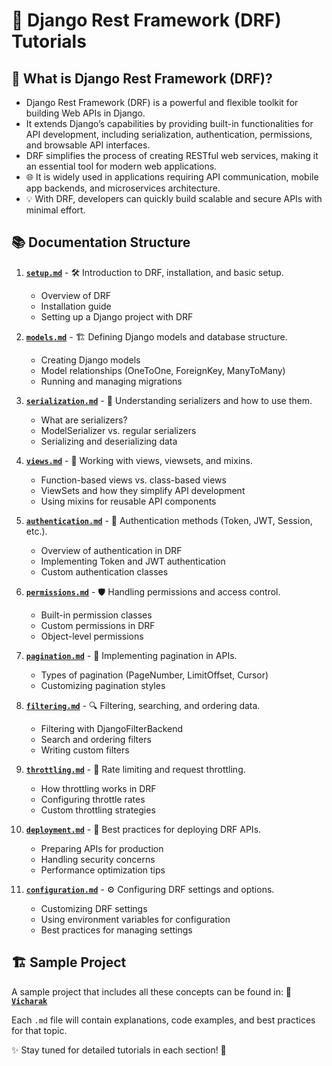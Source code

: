 # 🚀 Django Rest Framework (DRF) Tutorials

## 🤔 What is Django Rest Framework (DRF)?

- Django Rest Framework (DRF) is a powerful and flexible toolkit for building Web APIs in Django.
- It extends Django’s capabilities by providing built-in functionalities for API development, including serialization, authentication, permissions, and browsable API interfaces.
- DRF simplifies the process of creating RESTful web services, making it an essential tool for modern web applications.
- 🌐 It is widely used in applications requiring API communication, mobile app backends, and microservices architecture.
- 💡 With DRF, developers can quickly build scalable and secure APIs with minimal effort.

## 📚 Documentation Structure

1. **[`setup.md`](./setup.md)** - 🛠️ Introduction to DRF, installation, and basic setup.
   - Overview of DRF
   - Installation guide
   - Setting up a Django project with DRF

2. **[`models.md`](./models.md)** - 🏗️ Defining Django models and database structure.
   - Creating Django models
   - Model relationships (OneToOne, ForeignKey, ManyToMany)
   - Running and managing migrations

3. **[`serialization.md`](./serialization.md)** - 🔄 Understanding serializers and how to use them.
   - What are serializers?
   - ModelSerializer vs. regular serializers
   - Serializing and deserializing data

4. **[`views.md`](./views.md)** - 👀 Working with views, viewsets, and mixins.
   - Function-based views vs. class-based views
   - ViewSets and how they simplify API development
   - Using mixins for reusable API components

5. **[`authentication.md`](./authentication.md)** - 🔐 Authentication methods (Token, JWT, Session, etc.).
   - Overview of authentication in DRF
   - Implementing Token and JWT authentication
   - Custom authentication classes

6. **[`permissions.md`](./permissions.md)** - 🛡️ Handling permissions and access control.
   - Built-in permission classes
   - Custom permissions in DRF
   - Object-level permissions

7. **[`pagination.md`](./pagination.md)** - 📄 Implementing pagination in APIs.
   - Types of pagination (PageNumber, LimitOffset, Cursor)
   - Customizing pagination styles

8. **[`filtering.md`](./filtering.md)** - 🔍 Filtering, searching, and ordering data.
   - Filtering with DjangoFilterBackend
   - Search and ordering filters
   - Writing custom filters
  
9. **[`throttling.md`](./throttling.md)** - 🚦 Rate limiting and request throttling.
   - How throttling works in DRF
   - Configuring throttle rates
   - Custom throttling strategies

10. **[`deployment.md`](./deployment.md)** - 🚢 Best practices for deploying DRF APIs.
    - Preparing APIs for production
    - Handling security concerns
    - Performance optimization tips

11. **[`configuration.md`](./configuration.md)** - ⚙️ Configuring DRF settings and options.
    - Customizing DRF settings
    - Using environment variables for configuration
    - Best practices for managing settings

## 🏗 Sample Project

A sample project that includes all these concepts can be found in:
📌 **[`Vicharak`](../README.md)**

Each `.md` file will contain explanations, code examples, and best practices for that topic.

✨ Stay tuned for detailed tutorials in each section! 🚀
